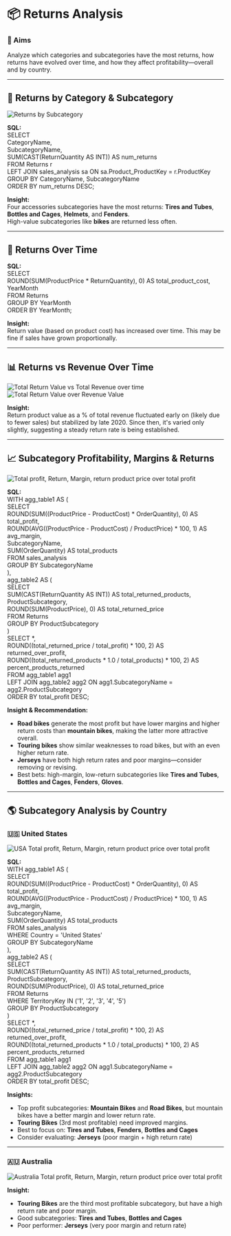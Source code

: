# 📦 Returns Analysis

### 🎯 Aims  
Analyze which categories and subcategories have the most returns, how returns have evolved over time, and how they affect profitability—overall and by country.

---

## 🔄 Returns by Category & Subcategory  
![Returns by Subcategory](../Images/Returns_by_Subcategory.png)

**SQL:**  
SELECT  
  CategoryName,   
  SubcategoryName,   
  SUM(CAST(ReturnQuantity AS INT)) AS num_returns   
FROM Returns r  
LEFT JOIN sales_analysis sa ON sa.Product_ProductKey = r.ProductKey  
GROUP BY CategoryName, SubcategoryName  
ORDER BY num_returns DESC;

**Insight:**  
Four accessories subcategories have the most returns: **Tires and Tubes**, **Bottles and Cages**, **Helmets**, and **Fenders**.  
High-value subcategories like **bikes** are returned less often.

---

## 📅 Returns Over Time  

**SQL:**  
SELECT  
  ROUND(SUM(ProductPrice * ReturnQuantity), 0) AS total_product_cost,  
  YearMonth  
FROM Returns  
GROUP BY YearMonth  
ORDER BY YearMonth;

**Insight:**  
Return value (based on product cost) has increased over time. This may be fine if sales have grown proportionally.

---

## 📊 Returns vs Revenue Over Time  
![Total Return Value vs Total Revenue over time](../Images/Total_Return_Value_vs_Total_Revenue_over_time.png)  
![Total Return Value over Revenue Value](../Images/Total_Return_Value_over_Revenue_Value.png)

**Insight:**  
Return product value as a % of total revenue fluctuated early on (likely due to fewer sales) but stabilized by late 2020. Since then, it's varied only slightly, suggesting a steady return rate is being established.

---

## 📈 Subcategory Profitability, Margins & Returns  
![Total profit, Return, Margin, return product price over total profit](../Images/Total_profit_Return_Margin_returnproductprice_over_total_profit.png)

**SQL:**  
WITH agg_table1 AS (  
  SELECT   
    ROUND(SUM((ProductPrice - ProductCost) * OrderQuantity), 0) AS total_profit,   
    ROUND(AVG((ProductPrice - ProductCost) / ProductPrice) * 100, 1) AS avg_margin,   
    SubcategoryName,  
    SUM(OrderQuantity) AS total_products  
  FROM sales_analysis  
  GROUP BY SubcategoryName  
),  
agg_table2 AS (  
  SELECT   
    SUM(CAST(ReturnQuantity AS INT)) AS total_returned_products,  
    ProductSubcategory,  
    ROUND(SUM(ProductPrice), 0) AS total_returned_price  
  FROM Returns  
  GROUP BY ProductSubcategory  
)  
SELECT *,  
  ROUND((total_returned_price / total_profit) * 100, 2) AS returned_over_profit,  
  ROUND((total_returned_products * 1.0 / total_products) * 100, 2) AS percent_products_returned  
FROM agg_table1 agg1  
LEFT JOIN agg_table2 agg2 ON agg1.SubcategoryName = agg2.ProductSubcategory  
ORDER BY total_profit DESC;

**Insight & Recommendation:**  
- **Road bikes** generate the most profit but have lower margins and higher return costs than **mountain bikes**, making the latter more attractive overall.  
- **Touring bikes** show similar weaknesses to road bikes, but with an even higher return rate.  
- **Jerseys** have both high return rates and poor margins—consider removing or revising.  
- Best bets: high-margin, low-return subcategories like **Tires and Tubes**, **Bottles and Cages**, **Fenders**, **Gloves**.

---

## 🌎 Subcategory Analysis by Country

### 🇺🇸 United States  
![USA Total profit, Return, Margin, return product price over total profit](../Images/USA_Total_profit_Return_Margin_returnproductprice_over_total_profit.png)

**SQL:**  
WITH agg_table1 AS (  
  SELECT   
    ROUND(SUM((ProductPrice - ProductCost) * OrderQuantity), 0) AS total_profit,   
    ROUND(AVG((ProductPrice - ProductCost) / ProductPrice) * 100, 1) AS avg_margin,   
    SubcategoryName,  
    SUM(OrderQuantity) AS total_products  
  FROM sales_analysis  
  WHERE Country = 'United States'  
  GROUP BY SubcategoryName  
),  
agg_table2 AS (  
  SELECT   
    SUM(CAST(ReturnQuantity AS INT)) AS total_returned_products,  
    ProductSubcategory,  
    ROUND(SUM(ProductPrice), 0) AS total_returned_price  
  FROM Returns  
  WHERE TerritoryKey IN ('1', '2', '3', '4', '5')  
  GROUP BY ProductSubcategory  
)  
SELECT *,  
  ROUND((total_returned_price / total_profit) * 100, 2) AS returned_over_profit,  
  ROUND((total_returned_products * 1.0 / total_products) * 100, 2) AS percent_products_returned  
FROM agg_table1 agg1  
LEFT JOIN agg_table2 agg2 ON agg1.SubcategoryName = agg2.ProductSubcategory  
ORDER BY total_profit DESC;

**Insights:**  
- Top profit subcategories: **Mountain Bikes** and **Road Bikes**, but mountain bikes have a better margin and lower return rate.  
- **Touring Bikes** (3rd most profitable) need improved margins.  
- Best to focus on: **Tires and Tubes**, **Fenders**, **Bottles and Cages**  
- Consider evaluating: **Jerseys** (poor margin + high return rate)

---

### 🇦🇺 Australia  
![Australia Total profit, Return, Margin, return product price over total profit](../Images/Australia_Total_profit_Return_Margin_returnproductprice_over_total_profit.png)

**Insight:**  
- **Touring Bikes** are the third most profitable subcategory, but have a high return rate and poor margin.  
- Good subcategories: **Tires and Tubes**, **Bottles and Cages**  
- Poor performer: **Jerseys** (very poor margin and return rate)
